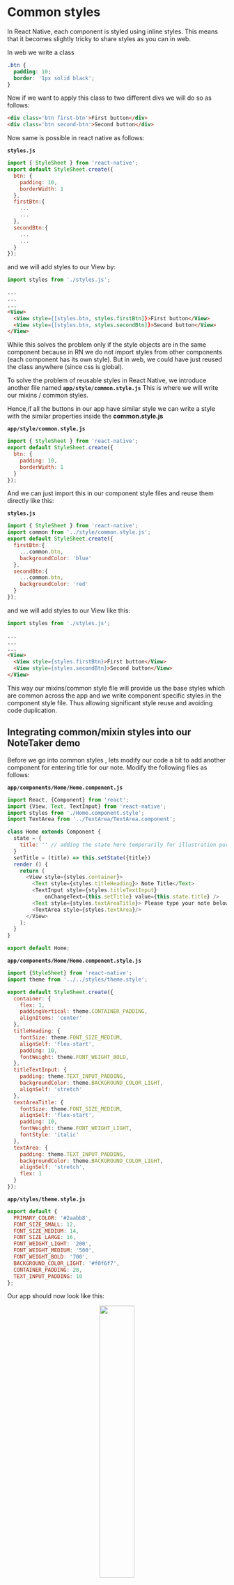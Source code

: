 # Common styles

In React Native, each component is styled using inline styles. This means that it becomes slightly tricky to share styles as you can in web.

In web we write a class

```css
.btn {
  padding: 10;
  border: '1px solid black';
}
```
Now if we want to apply this class to two different divs we will do so as follows:

```html
<div class='btn first-btn'>First button</div>
<div class='btn second-btn'>Second button</div>
```

Now same is possible in react native as follows:


**`styles.js`**
```js
import { StyleSheet } from 'react-native';
export default StyleSheet.create({
  btn: {
    padding: 10,
    borderWidth: 1
  },
  firstBtn:{
    ...
    ...
  },
  secondBtn:{
    ...
    ...
  }
});
```

and we will add styles to our View by:

```js
import styles from './styles.js';
```
```html
...
...
...
<View>
  <View style={[styles.btn, styles.firstBtn]}>First button</View>
  <View style={[styles.btn, styles.secondBtn]}>Second button</View>
</View>
```

While this solves the problem only if the style objects are in the same component because in RN we do not import styles from other components (each component has its own style). But in web, we could have just reused the class anywhere (since css is global).

To solve the problem of reusable styles in React Native, we introduce another file named **`app/style/common.style.js`**
This is where we will write our mixins / common styles.


Hence,if all the buttons in our app have similar style we can write a style with the similar properties inside the **common.style.js**

**`app/style/common.style.js`**
```js
import { StyleSheet } from 'react-native';
export default StyleSheet.create({
  btn: {
    padding: 10,
    borderWidth: 1
  }
});
```

And we can just import this in our component style files and reuse them directly like this:

**`styles.js`**
```js
import { StyleSheet } from 'react-native';
import common from '../style/common.style.js';
export default StyleSheet.create({
  firstBtn:{
    ...common.btn,
    backgroundColor: 'blue'
  },
  secondBtn:{
    ...common.btn,
    backgroundColor: 'red'
  }
});
```

and we will add styles to our View like this:

```js
import styles from './styles.js';
```
```html
...
...
...
<View>
  <View style={styles.firstBtn}>First button</View>
  <View style={styles.secondBtn}>Second button</View>
</View>
```

This way our mixins/common style file will provide us the base styles which are common across the app and we write component specific styles in the component style file.
Thus allowing significant style reuse and avoiding code duplication.


## Integrating common/mixin styles into our NoteTaker demo

Before we go into common styles , lets modify our code a bit to add another component for entering title for our note.
Modify the following files as follows:

**`app/components/Home/Home.component.js`**

```js
import React, {Component} from 'react';
import {View, Text, TextInput} from 'react-native';
import styles from './Home.component.style';
import TextArea from '../TextArea/TextArea.component';

class Home extends Component {
  state = {
    title: '' // adding the state here temporarily for illustration purposes
  }
  setTitle = (title) => this.setState({title})
  render () {
    return (
      <View style={styles.container}>
        <Text style={styles.titleHeading}> Note Title</Text>
        <TextInput style={styles.titleTextInput}
            onChangeText={this.setTitle} value={this.state.title} />
        <Text style={styles.textAreaTitle}> Please type your note below </Text>
        <TextArea style={styles.textArea}/>
      </View>
    );
  }
}

export default Home;
```

**`app/components/Home/Home.component.style.js`**

```js
import {StyleSheet} from 'react-native';
import theme from '../../styles/theme.style';

export default StyleSheet.create({
  container: {
    flex: 1,
    paddingVertical: theme.CONTAINER_PADDING,
    alignItems: 'center'
  },
  titleHeading: {
    fontSize: theme.FONT_SIZE_MEDIUM,
    alignSelf: 'flex-start',
    padding: 10,
    fontWeight: theme.FONT_WEIGHT_BOLD,
  },
  titleTextInput: {
    padding: theme.TEXT_INPUT_PADDING,
    backgroundColor: theme.BACKGROUND_COLOR_LIGHT,
    alignSelf: 'stretch'
  },
  textAreaTitle: {
    fontSize: theme.FONT_SIZE_MEDIUM,
    alignSelf: 'flex-start',
    padding: 10,
    fontWeight: theme.FONT_WEIGHT_LIGHT,
    fontStyle: 'italic'
  },
  textArea: {
    padding: theme.TEXT_INPUT_PADDING,
    backgroundColor: theme.BACKGROUND_COLOR_LIGHT,
    alignSelf: 'stretch',
    flex: 1
  }
});

```

**`app/styles/theme.style.js`**
```js
export default {
  PRIMARY_COLOR: '#2aabb8',
  FONT_SIZE_SMALL: 12,
  FONT_SIZE_MEDIUM: 14,
  FONT_SIZE_LARGE: 16,
  FONT_WEIGHT_LIGHT: '200',
  FONT_WEIGHT_MEDIUM: '500',
  FONT_WEIGHT_BOLD: '700',
  BACKGROUND_COLOR_LIGHT: '#f0f6f7',
  CONTAINER_PADDING: 20,
  TEXT_INPUT_PADDING: 10
};
```

Our app should now look like this:
<br>
<div style="text-align:center">
  <img src="/assets/images/8/8.2/8.2-before-common.png" style="width: 40%;display:inline-block;" hspace="40">
</div>
<br>


If you notice, even though we have theme file, our style code has lot of duplicated code. Primarily because we are repeating our styling for text input and also for the heading.

The solution to this problem as discussed before is common styles/ mixins

Lets create the file `common.style.js`
**`app/styles/common.style.js`**
```js
import theme from './theme.style';

export const headingText = {
  fontSize: theme.FONT_SIZE_MEDIUM,
  alignSelf: 'flex-start',
  padding: 10,
  fontWeight: theme.FONT_WEIGHT_BOLD,
};

export const textInput = {
  padding: theme.TEXT_INPUT_PADDING,
  backgroundColor: theme.BACKGROUND_COLOR_LIGHT,
  alignSelf: 'stretch'
};
```

And modify our component style files to include the `common.style.js`

**`app/components/Home/Home.component.style.js`**

```js
import {StyleSheet} from 'react-native';
import theme from '../../styles/theme.style';
import {headingText, textInput} from '../../styles/common.style';

export default StyleSheet.create({
  container: {
    flex: 1,
    paddingVertical: theme.CONTAINER_PADDING,
    alignItems: 'center'
  },
  titleHeading: {
    ...headingText
  },
  titleTextInput: {
    ...textInput
  },
  textAreaTitle: {
    ...headingText,
    fontWeight: theme.FONT_WEIGHT_LIGHT,
    fontStyle: 'italic'
  },
  textArea: {
    ...textInput,
    flex: 1
  }
});
```

If you see our style code looks much more consice and we are resuing the styles for similar components with slight style changes.
Hence, we import our base styles for the components from common.style.js and add our custom styles later on top of it.
This way we reduce our work and minimize code duplication.

We see no change in the output but our code becomes much much cleaner.
<br>
<div style="text-align:center">
  <img src="/assets/images/8/8.2/8.2-before-common.png" style="width: 40%;display:inline-block;" hspace="40">
</div>
<br>


The code till here can be found in the **branch** `chapter/8/8.2`
